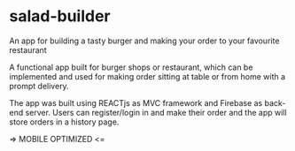 # salad-builder
An app for building a tasty burger and making your order to your favourite restaurant

A functional app built for burger shops or restaurant, which can be implemented and used for making order sitting at table or from home with a prompt delivery.

The app was built using REACTjs as MVC framework and Firebase as back-end server. Users can register/login in and make their order and the app will store orders in a history page.

=> MOBILE OPTIMIZED <=
